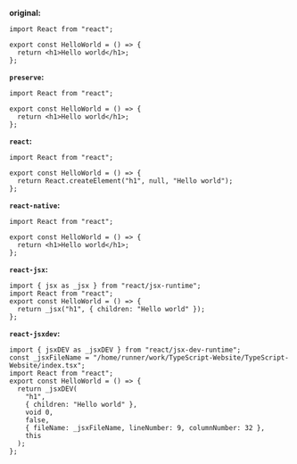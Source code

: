**original:**

```tsx
import React from "react";

export const HelloWorld = () => {
  return <h1>Hello world</h1>;
};
```

**`preserve`:**

```tsx
import React from "react";

export const HelloWorld = () => {
  return <h1>Hello world</h1>;
};
```

**`react`:**

```tsx
import React from "react";

export const HelloWorld = () => {
  return React.createElement("h1", null, "Hello world");
};
```

**`react-native`:**

```tsx
import React from "react";

export const HelloWorld = () => {
  return <h1>Hello world</h1>;
};
```

**`react-jsx`:**

```tsx
import { jsx as _jsx } from "react/jsx-runtime";
import React from "react";
export const HelloWorld = () => {
  return _jsx("h1", { children: "Hello world" });
};
```

**`react-jsxdev`:**

```tsx
import { jsxDEV as _jsxDEV } from "react/jsx-dev-runtime";
const _jsxFileName = "/home/runner/work/TypeScript-Website/TypeScript-Website/index.tsx";
import React from "react";
export const HelloWorld = () => {
  return _jsxDEV(
    "h1",
    { children: "Hello world" },
    void 0,
    false,
    { fileName: _jsxFileName, lineNumber: 9, columnNumber: 32 },
    this
  );
};
```
